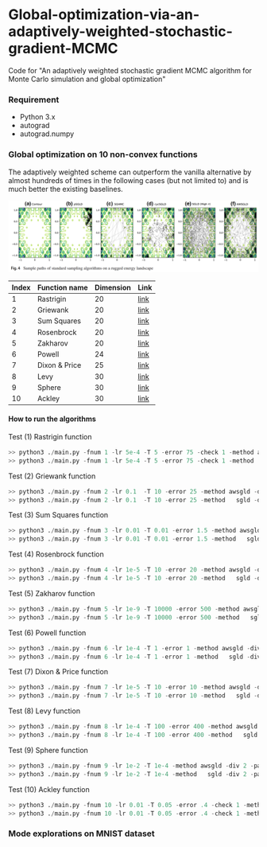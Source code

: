 # Global-optimization-via-an-adaptively-weighted-stochastic-gradient-MCMC
Code for "An adaptively weighted stochastic gradient MCMC algorithm for Monte Carlo simulation and global optimization"



### Requirement
* Python 3.x
* autograd
* autograd.numpy

### Global optimization on 10 non-convex functions

The adaptively weighted scheme can outperform the vanilla alternative by almost hundreds of times in the following cases (but not limited to) and is much better the existing baselines.

<img src="/images/multil-mode_exploration.png" width="800">



| Index | Function name | Dimension  | Link |
| ------------- | ------------- | ------------- | ------------- |
|1 | Rastrigin | 20  | [link](https://en.wikipedia.org/wiki/Rastrigin_function)  |
|2 | Griewank  | 20  | [link](https://www.sfu.ca/~ssurjano/griewank.html)  |
|3 | Sum Squares | 20 | [link](https://en.wikipedia.org/wiki/Sum_of_squares_function) |
|4 | Rosenbrock  | 20 |[link](https://en.wikipedia.org/wiki/Rosenbrock_function)  |
|5 | Zakharov  | 20   |[link](https://www.sfu.ca/~ssurjano/zakharov.html)  |
|6 | Powell | 24 | [link](https://www.sfu.ca/~ssurjano/powell.html) |
|7 | Dixon & Price | 25 | [link](https://www.sfu.ca/~ssurjano/dixonpr.html)  |
|8 | Levy | 30 | [link](https://www.sfu.ca/~ssurjano/levy.html) |
|9 | Sphere | 30 | [link](https://www.sfu.ca/~ssurjano/spheref.html) |
|10 | Ackley | 30 | [link](https://www.sfu.ca/~ssurjano/ackley.html) |


#### How to run the algorithms

Test (1) Rastrigin function
```python
>> python3 ./main.py -fnum 1 -lr 5e-4 -T 5 -error 75 -check 1 -method awsgld -div 3 -part 100 -zeta 0.02 -decay_lr 200
>> python3 ./main.py -fnum 1 -lr 5e-4 -T 5 -error 75 -check 1 -method   sgld -div 3 -part 100 -zeta 0.02 -decay_lr 200
```

Test (2) Griewank function
```python
>> python3 ./main.py -fnum 2 -lr 0.1  -T 10 -error 25 -method awsgld -div 5 -part 100 -zeta 10
>> python3 ./main.py -fnum 2 -lr 0.1  -T 10 -error 25 -method   sgld -div 5 -part 100 -zeta 10
```


Test (3) Sum Squares function
```python
>> python3 ./main.py -fnum 3 -lr 0.01 -T 0.01 -error 1.5 -method awsgld -div 1 -part 100 -zeta 1
>> python3 ./main.py -fnum 3 -lr 0.01 -T 0.01 -error 1.5 -method   sgld -div 1 -part 100 -zeta 1
```


Test (4) Rosenbrock function
```python
>> python3 ./main.py -fnum 4 -lr 1e-5 -T 10 -error 20 -method awsgld -div 3 -part 100 -zeta 10
>> python3 ./main.py -fnum 4 -lr 1e-5 -T 10 -error 20 -method   sgld -div 3 -part 100 -zeta 10
```


Test (5) Zakharov function
```python
>> python3 ./main.py -fnum 5 -lr 1e-9 -T 10000 -error 500 -method awsgld -div 50 -part 100 -zeta 0.5
>> python3 ./main.py -fnum 5 -lr 1e-9 -T 10000 -error 500 -method   sgld -div 50 -part 100 -zeta 0.5
```

Test (6) Powell function
```python
>> python3 ./main.py -fnum 6 -lr 1e-4 -T 1 -error 1 -method awsgld -div 2 -part 100 -zeta 200
>> python3 ./main.py -fnum 6 -lr 1e-4 -T 1 -error 1 -method   sgld -div 2 -part 100 -zeta 200
```

Test (7) Dixon & Price function
```python
>> python3 ./main.py -fnum 7 -lr 1e-5 -T 10 -error 10 -method awsgld -div 2 -part 100 -zeta 20
>> python3 ./main.py -fnum 7 -lr 1e-5 -T 10 -error 10 -method   sgld -div 2 -part 100 -zeta 20
```

Test (8) Levy function
```python
>> python3 ./main.py -fnum 8 -lr 1e-4 -T 100 -error 400 -method awsgld -div 60 -part 100 -zeta 10
>> python3 ./main.py -fnum 8 -lr 1e-4 -T 100 -error 400 -method   sgld -div 60 -part 100 -zeta 10
```

Test (9) Sphere function
```python
>> python3 ./main.py -fnum 9 -lr 1e-2 -T 1e-4 -method awsgld -div 2 -part 100 -zeta 1
>> python3 ./main.py -fnum 9 -lr 1e-2 -T 1e-4 -method   sgld -div 2 -part 100 -zeta 1
```

Test (10) Ackley function
```python
>> python3 ./main.py -fnum 10 -lr 0.01 -T 0.05 -error .4 -check 1 -method awsgld -div 0.04 -part 100 -zeta 0.2
>> python3 ./main.py -fnum 10 -lr 0.01 -T 0.05 -error .4 -check 1 -method   sgld -div 0.04 -part 100 -zeta 0.2
```

### Mode explorations on MNIST dataset
